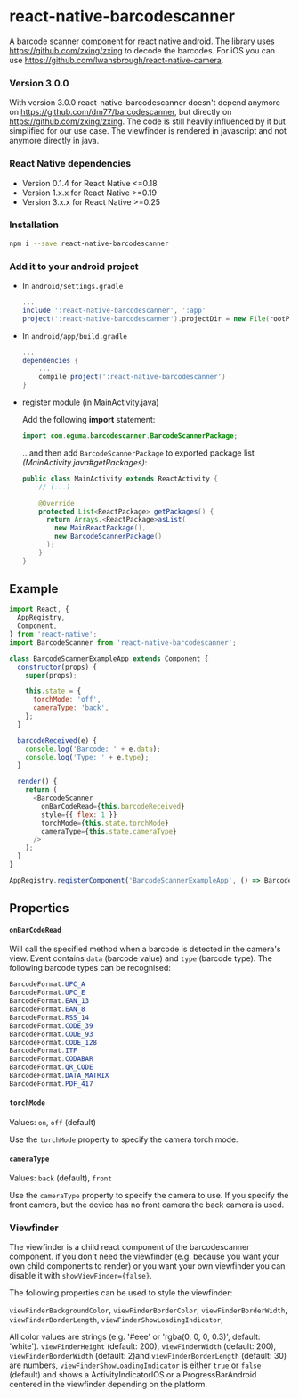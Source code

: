 # react-native-barcodescanner

A barcode scanner component for react native android. The library uses https://github.com/zxing/zxing to decode the barcodes. For iOS you can use https://github.com/lwansbrough/react-native-camera.

### Version 3.0.0

With version 3.0.0 react-native-barcodescanner doesn't depend anymore on https://github.com/dm77/barcodescanner, but directly on https://github.com/zxing/zxing. The code is still heavily influenced by it but simplified for our use case. The viewfinder is rendered in javascript and not anymore directly in java.

### React Native dependencies

- Version 0.1.4 for React Native <=0.18
- Version 1.x.x for React Native >=0.19
- Version 3.x.x for React Native >=0.25

### Installation

```bash
npm i --save react-native-barcodescanner
```

### Add it to your android project

* In `android/settings.gradle`

  ```gradle
  ...
  include ':react-native-barcodescanner', ':app'
  project(':react-native-barcodescanner').projectDir = new File(rootProject.projectDir, '../node_modules/react-native-barcodescanner/android')
  ```

* In `android/app/build.gradle`

  ```gradle
  ...
  dependencies {
      ...
      compile project(':react-native-barcodescanner')
  }
  ```

* register module (in MainActivity.java)

  Add the following **import** statement:
  ```Java
  import com.eguma.barcodescanner.BarcodeScannerPackage;
  ```

  ...and then add `BarcodeScannerPackage` to exported package list *(MainActivity.java#getPackages)*:

  ```Java
  public class MainActivity extends ReactActivity {
      // (...)

      @Override
      protected List<ReactPackage> getPackages() {
        return Arrays.<ReactPackage>asList(
          new MainReactPackage(),
          new BarcodeScannerPackage()
        );
      }
  }
  ```

## Example
```javascript
import React, {
  AppRegistry,
  Component,
} from 'react-native';
import BarcodeScanner from 'react-native-barcodescanner';

class BarcodeScannerExampleApp extends Component {
  constructor(props) {
    super(props);

    this.state = {
      torchMode: 'off',
      cameraType: 'back',
    };
  }

  barcodeReceived(e) {
    console.log('Barcode: ' + e.data);
    console.log('Type: ' + e.type);
  }

  render() {
    return (
      <BarcodeScanner
        onBarCodeRead={this.barcodeReceived}
        style={{ flex: 1 }}
        torchMode={this.state.torchMode}
        cameraType={this.state.cameraType}
      />
    );
  }
}

AppRegistry.registerComponent('BarcodeScannerExampleApp', () => BarcodeScannerExampleApp);
```

## Properties

#### `onBarCodeRead`

Will call the specified method when a barcode is detected in the camera's view.
Event contains `data` (barcode value) and `type` (barcode type).
The following barcode types can be recognised:

```java
BarcodeFormat.UPC_A
BarcodeFormat.UPC_E
BarcodeFormat.EAN_13
BarcodeFormat.EAN_8
BarcodeFormat.RSS_14
BarcodeFormat.CODE_39
BarcodeFormat.CODE_93
BarcodeFormat.CODE_128
BarcodeFormat.ITF
BarcodeFormat.CODABAR
BarcodeFormat.QR_CODE
BarcodeFormat.DATA_MATRIX
BarcodeFormat.PDF_417
```

#### `torchMode`

Values:
`on`,
`off` (default)

Use the `torchMode` property to specify the camera torch mode.

#### `cameraType`

Values:
`back` (default),
`front`

Use the `cameraType` property to specify the camera to use. If you specify the front camera, but the device has no front camera the back camera is used.

### Viewfinder

The viewfinder is a child react component of the barcodescanner component. if you don't need the viewfinder (e.g. because you want your own child components to render) or you want your own viewfinder you can disable it with `showViewFinder={false}`.

The following properties can be used to style the viewfinder:

`viewFinderBackgroundColor`,
`viewFinderBorderColor`,
`viewFinderBorderWidth`,
`viewFinderBorderLength`,
`viewFinderShowLoadingIndicator`,

All color values are strings (e.g. '#eee' or 'rgba(0, 0, 0, 0.3)', default: 'white'). `viewFinderHeight` (default: 200), `viewFinderWidth` (default: 200), `viewFinderBorderWidth` (default: 2)and `viewFinderBorderLength` (default: 30) are numbers, `viewFinderShowLoadingIndicator` is either `true` or `false` (default) and shows a ActivityIndicatorIOS or a ProgressBarAndroid centered in the viewfinder depending on the platform.
